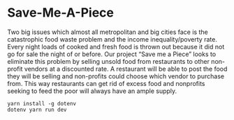 # Save-Me-A-Piece
Two big issues which almost all metropolitan and big cities face is the catastrophic food waste problem and the income inequality/poverty rate. Every night loads of cooked and fresh food is thrown out because it did not go for sale the night of or before. Our project “Save me a Piece” looks to eliminate this problem by selling unsold food from restaurants to other non-profit vendors at a discounted rate. A restaurant will be able to post the food they will be selling and non-profits could choose which vendor to purchase from. This way restaurants can get rid of excess food and nonprofits seeking to feed the poor will always have an ample supply.

```
yarn install -g dotenv
dotenv yarn run dev
```